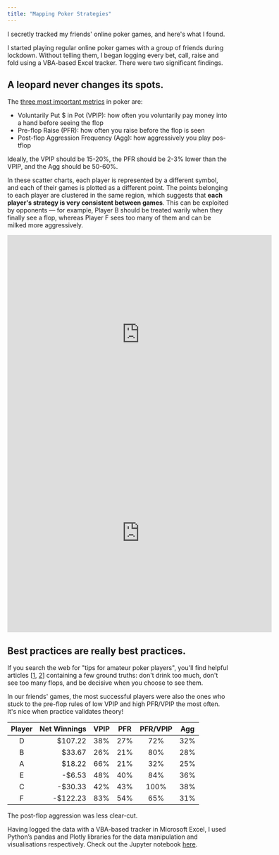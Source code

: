 ```yaml
---
title: "Mapping Poker Strategies"
---
```


I secretly tracked my friends' online poker games, and here's what I found.

I started playing regular online poker games with a group of friends during lockdown. Without telling them, I began logging every bet, call, raise and fold using a VBA-based Excel tracker. There were two significant findings.

## A leopard never changes its spots.
The [three most important metrics](https://pokercopilot.com/essential-poker-statistics) in poker are:
- Voluntarily Put $ in Pot (VPIP): how often you voluntarily pay money into a hand before seeing the flop
- Pre-flop Raise (PFR): how often you raise before the flop is seen
- Post-flop Aggression Frequency (Agg): how aggressively you play pos-tflop

Ideally, the VPIP should be 15-20%, the PFR should be 2-3% lower than the VPIP, and the Agg should be 50-60%.

In these scatter charts, each player is represented by a different symbol, and each of their games is plotted as a different point. The points belonging to each player are clustered in the same region, which suggests that **each player's strategy is very consistent between games**. This can be exploited by opponents &mdash; for example, Player B should be treated warily when they finally see a flop, whereas Player F sees too many of them and can be milked more aggressively.

<iframe width="600" height="450" frameborder="0" scrolling="no" src="https://luke-fitz.github.io/files/poker_pre_flop_scatter.html"></iframe>
<iframe width="600" height="450" frameborder="0" scrolling="no" src="https://luke-fitz.github.io/files/poker_post_flop_scatter.html"></iframe>


## Best practices are really best practices.
If you search the web for "tips for amateur poker players", you'll find helpful articles [[1](https://medium.com/bobs-economics/top-tips-for-amateur-poker-players-431d5eddc13d), [2](https://www.pokerlistings.com/11-simple-tricks-you-can-use-to-crush-your-poker-home-game)] containing a few ground truths: don't drink too much, don't see too many flops, and be decisive when you choose to see them.

In our friends' games, the most successful players were also the ones who stuck to the pre-flop rules of low VPIP and high PFR/VPIP the most often. It's nice when practice validates theory!

| Player | Net Winnings | VPIP | PFR | PFR/VPIP | Agg |
|:------:|-------------:|:----:|:---:|:--------:|:---:|
|    D   |      $107.22 |  38% | 27% |    72%   | 32% |
|    B   |       $33.67 |  26% | 21% |    80%   | 28% |
|    A   |       $18.22 |  66% | 21% |    32%   | 25% |
|    E   |       -$6.53 |  48% | 40% |    84%   | 36% |
|    C   |      -$30.33 |  42% | 43% |   100%   | 38% |
|    F   |     -$122.23 |  83% | 54% |    65%   | 31% |

The post-flop aggression was less clear-cut.

Having logged the data with a VBA-based tracker in Microsoft Excel, I used Python’s pandas and Plotly libraries for the data manipulation and visualisations respectively. Check out the Jupyter notebook [here](https://github.com/luke-fitz/projects/blob/main/poker/poker_strategy_map.ipynb).
